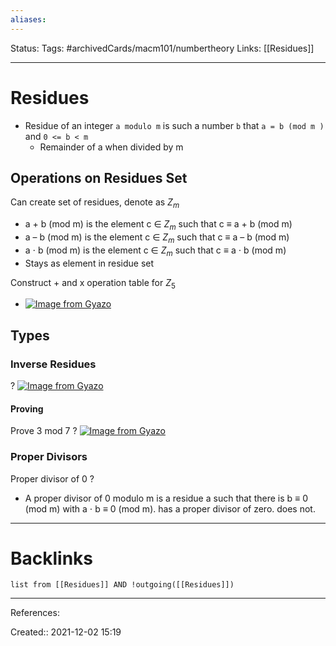 ```yaml
---
aliases:
---
```

Status:
Tags: #archivedCards/macm101/numbertheory 
Links: [[Residues]]
___

# Residues
- Residue of an integer `a modulo m` is such a number `b` that `a = b (mod m )` and `0 <= b < m`
	- Remainder of a when divided by m

## Operations on Residues Set
Can create set of residues, denote as $Z_m$
- a + b (mod m) is the element c ∈ $Z_m$ such that c ≡ a + b (mod m)
- a – b (mod m) is the element c ∈ $Z_m$ such that c ≡ a – b (mod m)
- a ⋅ b (mod m) is the element c ∈ $Z_m$ such that c ≡ a ⋅ b (mod m)
- Stays as element in residue set

Construct + and x operation table for $Z_5$
- [![Image from Gyazo](https://i.gyazo.com/f1a62bcff46c5c34e88b48b3efb052c9.png)](https://gyazo.com/f1a62bcff46c5c34e88b48b3efb052c9)

## Types

### Inverse Residues
?
[![Image from Gyazo](https://i.gyazo.com/456d6f12b2a9d122853fd5329b1084c9.png)](https://gyazo.com/456d6f12b2a9d122853fd5329b1084c9)
<!--SR:!2021-12-12,4,150-->

#### Proving
Prove 3 mod 7
?
[![Image from Gyazo](https://i.gyazo.com/01afb45a32b342621ae20ade72012d23.png)](https://gyazo.com/01afb45a32b342621ae20ade72012d23)
<!--SR:!2021-12-12,3,130-->

### Proper Divisors
Proper divisor of 0
?
- A proper divisor of 0 modulo m is a residue a such that there is b ≡ 0 (mod m) with a ⋅ b ≡ 0 (mod m). has a proper divisor of zero. does not.
___
<!--SR:!2021-12-10,1,130-->

# Backlinks
```dataview
list from [[Residues]] AND !outgoing([[Residues]])
```
___
References:

Created:: 2021-12-02 15:19
